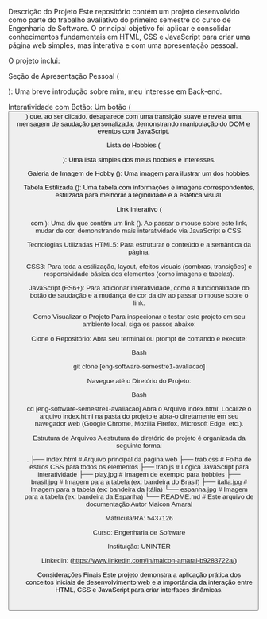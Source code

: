 Descrição do Projeto
Este repositório contém um projeto desenvolvido como parte do trabalho avaliativo do primeiro semestre do curso de Engenharia de Software. O principal objetivo foi aplicar e consolidar conhecimentos fundamentais em HTML, CSS e JavaScript para criar uma página web simples, mas interativa e com uma apresentação pessoal.

O projeto inclui:

Seção de Apresentação Pessoal (<p id="bio">): Uma breve introdução sobre mim, meu interesse em Back-end.

Interatividade com Botão: Um botão (<button id="saudacao">) que, ao ser clicado, desaparece com uma transição suave e revela uma mensagem de saudação personalizada, demonstrando manipulação do DOM e eventos com JavaScript.

Lista de Hobbies (<ul>): Uma lista simples dos meus hobbies e interesses.

Galeria de Imagem de Hobby (<img id="hobbie">): Uma imagem para ilustrar um dos hobbies.

Tabela Estilizada (<table>): Uma tabela com informações e imagens correspondentes, estilizada para melhorar a legibilidade e a estética visual.

Link Interativo (<div> com <a>): Uma div que contém um link (<a id="meuLink">). Ao passar o mouse sobre este link, mudar de cor, demonstrando mais interatividade via JavaScript e CSS.

Tecnologias Utilizadas
HTML5: Para estruturar o conteúdo e a semântica da página.

CSS3: Para toda a estilização, layout, efeitos visuais (sombras, transições) e responsividade básica dos elementos (como imagens e tabelas).

JavaScript (ES6+): Para adicionar interatividade, como a funcionalidade do botão de saudação e a mudança de cor da div ao passar o mouse sobre o link.

Como Visualizar o Projeto
Para inspecionar e testar este projeto em seu ambiente local, siga os passos abaixo:

Clone o Repositório:
Abra seu terminal ou prompt de comando e execute:

Bash

git clone [eng-software-semestre1-avaliacao]

Navegue até o Diretório do Projeto:

Bash

cd [eng-software-semestre1-avaliacao]
Abra o Arquivo index.html:
Localize o arquivo index.html na pasta do projeto e abra-o diretamente em seu navegador web (Google Chrome, Mozilla Firefox, Microsoft Edge, etc.).

Estrutura de Arquivos
A estrutura do diretório do projeto é organizada da seguinte forma:

.
├── index.html        # Arquivo principal da página web
├── trab.css          # Folha de estilos CSS para todos os elementos
├── trab.js           # Lógica JavaScript para interatividade
├── play.jpg          # Imagem de exemplo para hobbies
├── brasil.jpg        # Imagem para a tabela (ex: bandeira do Brasil)
├── italia.jpg        # Imagem para a tabela (ex: bandeira da Itália)
└── espanha.jpg       # Imagem para a tabela (ex: bandeira da Espanha)
└── README.md         # Este arquivo de documentação
Autor
Maicon Amaral

Matrícula/RA: 5437126

Curso: Engenharia de Software

Instituição: UNINTER

LinkedIn: (https://www.linkedin.com/in/maicon-amaral-b9283722a/)

Considerações Finais
Este projeto demonstra a aplicação prática dos conceitos iniciais de desenvolvimento web e a importância da interação entre HTML, CSS e JavaScript para criar interfaces dinâmicas.
